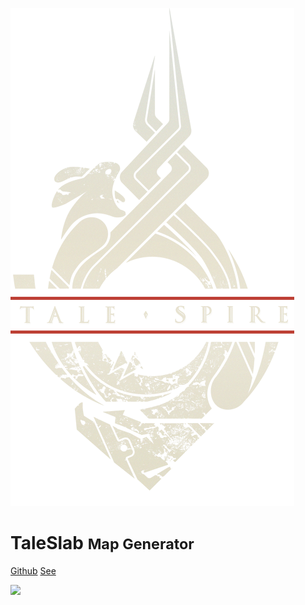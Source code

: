![logo](assets/images/logo.png)

# TaleSlab <small>Map Generator</small>

[Github](https://github.com/johnfercher/taleslab)
[See](README.md)

![](assets/images/bg.png)